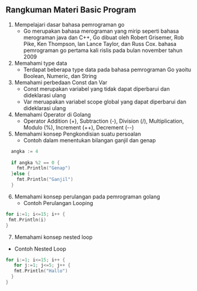 ## Rangkuman Materi Basic Program
1. Mempelajari dasar bahasa pemrograman go
   * Go merupakan bahasa merograman yang mirip seperti bahasa merograman java dan C++, Go dibuat oleh Robert Grisemer, Rob Pike, Ken Thompson, lan Lance Taylor, dan Russ Cox. bahasa pemrograman go pertama kali rislis pada bulan november tahun 2009
2. Memahami type data 
   * Terdapat beberapa type data pada bahasa pemrograman Go yaoitu Boolean, Numeric, dan String
3. Memahami perbedaan Const dan Var
   * Const merupakan variabel yang tidak dapat diperbarui dan dideklarasi ulang
   * Var meruapakan variabel scope global yang dapat diperbarui dan dideklarasi ulang
4. Memahami Operator di Golang
   * Operator Addition (+), Subtraction (-), Division (/), Multiplication, Modulo (%), Increment (++), Decrement (--)
5. Memahami konsep Pengkondisian suatu persoalan
   * Contoh dalam menentukan bilangan ganjil dan genap
``` go
  angka := 4
  
  if angka %2 == 0 {
    fmt.Println("Genap")
  }else {
    fmt.Println("Ganjil")
  }
```
6. Memahami konsep perulangan pada pemrograman golang
   * Contoh Perulangan Looping
 ``` go
 for i:=1; i<=15; i++ {
  fmt.Println(i)
 }
```
7. Memahami konsep nested loop
 * Contoh Nested Loop
``` go
for i:=1; i<=15; i++ {
   for j:=1; j<=5; j++ {
   fmt.Println("Hallo")
  }
}
```
